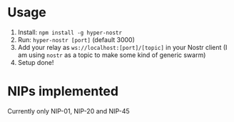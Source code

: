 # Usage
1. Install: `npm install -g hyper-nostr`
2. Run: `hyper-nostr [port]` (default 3000)
3. Add your relay as `ws://localhost:[port]/[topic]` in your Nostr client (I am using `nostr` as a topic to make some kind of generic swarm)
4. Setup done!

# NIPs implemented
Currently only NIP-01, NIP-20 and NIP-45
